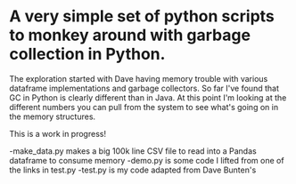 # A very simple set of python scripts to monkey around with garbage collection in Python.
The exploration started with Dave having memory trouble with various dataframe implementations and garbage collectors.  So far I've found that GC in Python is clearly different than in Java. At this point I'm looking at the different numbers you can pull from the system to see what's going on in the memory structures.

This is a work in progress!

-make_data.py makes a big 100k line CSV file to read into a Pandas dataframe to consume memory
-demo.py is some code I lifted from one of the links in test.py
-test.py is my code adapted from Dave Bunten's
